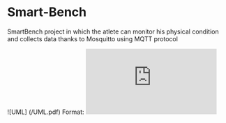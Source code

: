 # Smart-Bench
SmartBench project in which the atlete can monitor his physical condition and collects data thanks to Mosquitto using MQTT protocol


![UML] (/UML.pdf)
Format: ![Alt Text](https://github.com/Andreaierardi/Smart-Bench/blob/master/UML.pdf)
